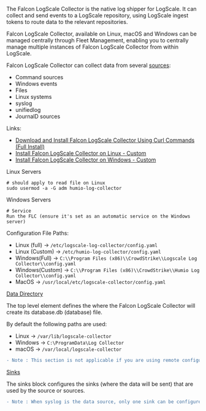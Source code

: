  The Falcon LogScale Collector is the native log shipper for LogScale. It can collect and send events to a LogScale repository, using LogScale ingest tokens to route data to the relevant repositories.

Falcon LogScale Collector, available on Linux, macOS and Windows can be managed centrally through Fleet Management, enabling you to centrally manage multiple instances of Falcon LogScale Collector from within LogScale.

Falcon LogScale Collector can collect data from several [sources](https://library.humio.com/falcon-logscale-collector/log-collector-config-common-sources.html):
- Command sources
- Windows events
- Files
- Linux systems
- syslog
- unifiedlog
- JournalD sources

Links:
- [Download and Install Falcon LogScale Collector Using Curl Commands (Full Install)](https://library.humio.com/falcon-logscale-collector/log-collector-install-full.html)
- [Install Falcon LogScale Collector on Linux - Custom](https://library.humio.com/falcon-logscale-collector/log-collector-install-custom-linux.html)
- [Install Falcon LogScale Collector on Windows - Custom](https://library.humio.com/falcon-logscale-collector/log-collector-install-custom-windows.html)

Linux Servers
```
# should apply to read file on Linux
sudo usermod -a -G adm humio-log-collector
```
Windows Servers
```
# Service
Run the FLC (ensure it's set as an automatic service on the Windows server)
```
Configuration File Paths:
- Linux (full) → `/etc/logscale-log-collector/config.yaml`
- Linux (Custom) → `/etc/humio-log-collector/config.yaml`
- Windows(Full) → `C:\\Program Files (x86)\\CrowdStrike\\Logscale Log Collector\\config.yaml`
- Windows(Custom) → `C:\\Program Files (x86)\\CrowdStrike\\Humio Log Collector\\config.yaml`
- MacOS → `/usr/local/etc/logscale-collector/config.yaml `

[Data Directory](https://library.humio.com/falcon-logscale-collector/log-collector-config-common-data.html)

The top level element defines the where the Falcon LogScale Collector will create its database.db (database) file.

By default the following paths are used:
- Linux → `/var/lib/logscale-collector`
- Windows → `C:\ProgramData\Log Collector`
- macOS → `/var/local/logscale-collector `
```diff
- Note : This section is not applicable if you are using remote configuration management and must not be included.
```

[Sinks](https://library.humio.com/falcon-logscale-collector/log-collector-config-common-sinks.html)

The sinks block configures the sinks (where the data will be sent) that are used by the source or sources. 

```diff
- Note : When syslog is the data source, only one sink can be configured per syslog data source. 
```

